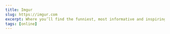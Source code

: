 ```yaml
---
title: Imgur
slug: https://imgur.com
excerpt: Where you’ll find the funniest, most informative and inspiring images, memes, GIFs, and visual stories served up in an endless stream of bite-sized fun.
tags: [online]
---
```

